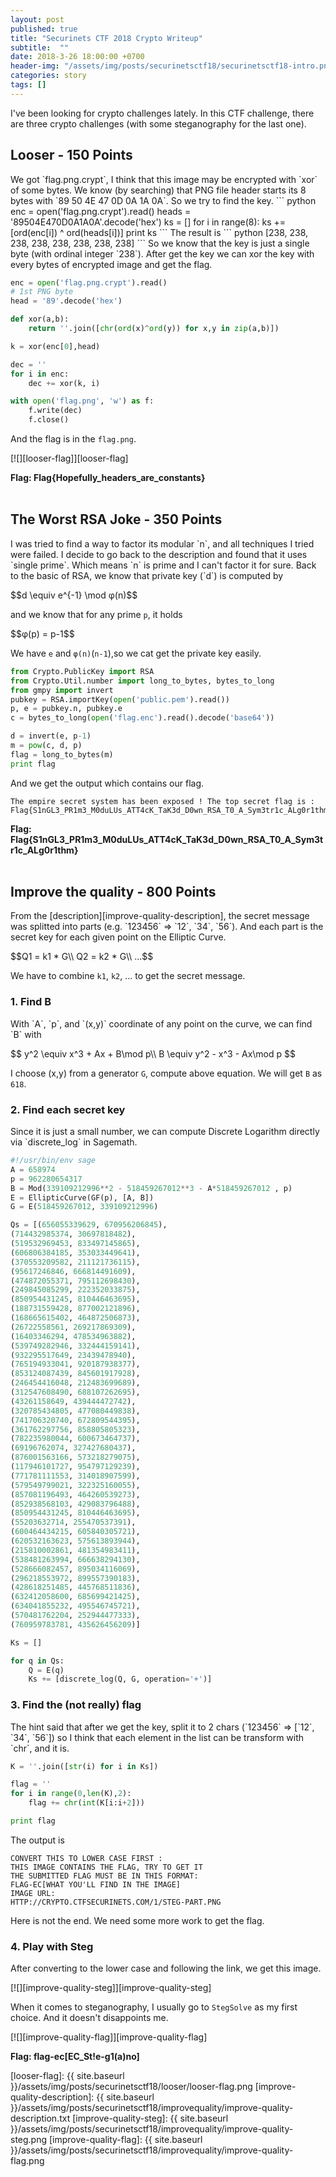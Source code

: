 ```yaml
---
layout: post
published: true
title: "Securinets CTF 2018 Crypto Writeup"
subtitle:  ""
date: 2018-3-26 18:00:00 +0700
header-img: "/assets/img/posts/securinetsctf18/securinetsctf18-intro.png"
categories: story
tags: []
---
```


I've been looking for crypto challenges lately. In this CTF challenge, there are three crypto challenges (with some steganography for the last one).

<h2>Looser - 150 Points</h2>
We got `flag.png.crypt`, I think that this image may be encrypted with `xor` of some bytes. We know (by searching) that PNG file header starts its 8 bytes with `89 50 4E 47 0D 0A 1A 0A`.
So we try to find the key.
``` python
enc = open('flag.png.crypt').read()
heads = '89504E470D0A1A0A'.decode('hex')
ks = []
for i in range(8):
    ks += [ord(enc[i]) ^ ord(heads[i])]
print ks
```
The result is 
``` python
[238, 238, 238, 238, 238, 238, 238, 238]
```
So we know that the key is just a single byte (with ordinal integer `238`). After get the key we can xor the key with every bytes of encrypted image and get the flag.

``` python
enc = open('flag.png.crypt').read()
# 1st PNG byte
head = '89'.decode('hex')

def xor(a,b):
    return ''.join([chr(ord(x)^ord(y)) for x,y in zip(a,b)])

k = xor(enc[0],head)

dec = ''
for i in enc:
    dec += xor(k, i)

with open('flag.png', 'w') as f:
    f.write(dec)
    f.close()
```
And the flag is in the `flag.png`.

[![][looser-flag]][looser-flag]

<strong>Flag: Flag{Hopefully_headers_are_constants} </strong>
<br>
<br>
<h2> The Worst RSA Joke - 350 Points </h2>
I was tried to find a way to factor its modular `n`, and all techniques I tried were failed. I decide to go back to the description and found that it uses `single prime`. Which means `n` is prime and I can't factor it for sure. Back to the basic of RSA, we know that private key (`d`) is computed by 

<p>$$d \equiv e^{-1} \mod φ(n)$$</p>

and we know that for any prime `p`, it holds

<p>$$φ(p) = p-1$$</p>

We have `e` and `φ(n)`(`n-1`),so we cat get the private key easily.

``` python
from Crypto.PublicKey import RSA
from Crypto.Util.number import long_to_bytes, bytes_to_long
from gmpy import invert
pubkey = RSA.importKey(open('public.pem').read())
p, e = pubkey.n, pubkey.e
c = bytes_to_long(open('flag.enc').read().decode('base64'))

d = invert(e, p-1)
m = pow(c, d, p)
flag = long_to_bytes(m)
print flag
```

And we get the output which contains our flag.
```
The empire secret system has been exposed ! The top secret flag is : Flag{S1nGL3_PR1m3_M0duLUs_ATT4cK_TaK3d_D0wn_RSA_T0_A_Sym3tr1c_ALg0r1thm}
```
<strong>Flag: Flag{S1nGL3_PR1m3_M0duLUs_ATT4cK_TaK3d_D0wn_RSA_T0_A_Sym3tr1c_ALg0r1thm}</strong>
<br>
<br>
<h2>Improve the quality - 800 Points</h2>
From the [description][improve-quality-description], the secret message was splitted into parts (e.g. `123456` => `12`, `34`, `56`). And each part is the secret key for each given point on the Elliptic Curve.


<p>$$Q1 = k1 * G\\
Q2 = k2 * G\\
...$$</p>

We have to combine `k1`, `k2`, ... to get the secret message.

<h3> 1. Find B </h3>
With `A`, `p`, and `(x,y)` coordinate of any point on the curve, we can find `B` with

<p>$$ y^2 \equiv x^3 + Ax + B\mod p\\
B \equiv y^2 - x^3 - Ax\mod p $$</p>

I choose (x,y) from a generator `G`, compute above equation. We will get `B` as `618`.

<h3> 2. Find each secret key </h3>
Since it is just a small number, we can compute Discrete Logarithm directly via `discrete_log` in Sagemath.

``` python
#!/usr/bin/env sage 
A = 658974
p = 962280654317
B = Mod(339109212996**2 - 518459267012**3 - A*518459267012 , p)
E = EllipticCurve(GF(p), [A, B])
G = E(518459267012, 339109212996)

Qs = [(656055339629, 670956206845), 
(714432985374, 30697818482), 
(519532969453, 833497145865), 
(606806384185, 353033449641), 
(370553209582, 211121736115), 
(95617246846, 666814491609), 
(474872055371, 795112698430), 
(249845085299, 222352033875), 
(850954431245, 810446463695), 
(188731559428, 877002121896), 
(168665615402, 464872506873), 
(26722558561, 269217869309), 
(16403346294, 478534963882), 
(539749282946, 332444159141), 
(932295517649, 23439478940), 
(765194933041, 920187938377), 
(853124087439, 845601917928), 
(246454416048, 212483699689), 
(312547608490, 688107262695), 
(43261158649, 439444472742), 
(320785434805, 477080449838), 
(741706320740, 672809544395), 
(361762297756, 858805805323), 
(782235980044, 600673464737), 
(69196762074, 327427680437), 
(876001563166, 573218279075), 
(117946101727, 954797129239), 
(771781111553, 314018907599), 
(579549799021, 322325160055), 
(857081196493, 464260539273), 
(852938568103, 429083796488), 
(850954431245, 810446463695), 
(55203632714, 255470537391), 
(600464434215, 605840305721), 
(620532163623, 575613893944), 
(215810002861, 481354983411), 
(538481263994, 666638294130), 
(528666082457, 895034116069), 
(296218553972, 899557390183), 
(428618251485, 445768511836), 
(632412058600, 685699421425), 
(634041855232, 495546745721), 
(570481762204, 252944477333), 
(760959783781, 435626456209)]

Ks = []

for q in Qs:
    Q = E(q)
    Ks += [discrete_log(Q, G, operation='+')]

```

<h3> 3. Find the (not really) flag </h3>
The hint said that after we get the key, split it to 2 chars (`123456` => [`12`, `34`, `56`]) so I think that each element in the list can be transform with `chr`, and it is.

``` python
K = ''.join([str(i) for i in Ks])

flag = ''
for i in range(0,len(K),2):
    flag += chr(int(K[i:i+2]))

print flag
```
The output is
```
CONVERT THIS TO LOWER CASE FIRST :
THIS IMAGE CONTAINS THE FLAG, TRY TO GET IT
THE SUBMITTED FLAG MUST BE IN THIS FORMAT:
FLAG-EC[WHAT YOU'LL FIND IN THE IMAGE]
IMAGE URL:
HTTP://CRYPTO.CTFSECURINETS.COM/1/STEG-PART.PNG
```
Here is not the end. We need some more work to get the flag.

<h3> 4. Play with Steg </h3>
After converting to the lower case and following the link, we get this image.

[![][improve-quality-steg]][improve-quality-steg]

When it comes to steganography, I usually go to `StegSolve` as my first choice. And it doesn't disappoints me.

[![][improve-quality-flag]][improve-quality-flag]

<strong>Flag: flag-ec[EC_St!e-g1(a)no] </strong>

<!-- FB Comment -->
<div class="fb-comments" data-href="https://chrsow.github.io{{ page.url }}" data-colorscheme="dark" data-num-posts="4" data-width="100%"></div>

[looser-flag]: {{ site.baseurl }}/assets/img/posts/securinetsctf18/looser/looser-flag.png
[improve-quality-description]: {{ site.baseurl }}/assets/img/posts/securinetsctf18/improvequality/improve-quality-description.txt
[improve-quality-steg]: {{ site.baseurl }}/assets/img/posts/securinetsctf18/improvequality/improve-quality-steg.png
[improve-quality-flag]: {{ site.baseurl }}/assets/img/posts/securinetsctf18/improvequality/improve-quality-flag.png